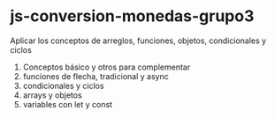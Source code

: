 # js-conversion-monedas-grupo3
Aplicar los conceptos de arreglos, funciones, objetos, condicionales y ciclos
1. Conceptos básico y otros para complementar
2. funciones de flecha, tradicional y async
3. condicionales y ciclos
4. arrays y objetos
5. variables con let y const
